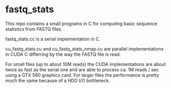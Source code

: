 # fastq_stats
This repo contains a small programs in C for computing basic sequence statistics from FASTQ files.

fastq_stats.cc is a serial implementation in C.

cu_fastq_stats.cu and cu_fastq_stats_nmap.cu are parallel implementations in CUDA C differring by the way the FASTQ file is read. 

For small files (up to about 10M reads) the CUDA implementations are about twice as fast as the serial one and are able to process ca. 1M reads / sec using a GTX 580 graphics card. For larger files the performance is pretty much the same because of a HDD I/O bottleneck.
